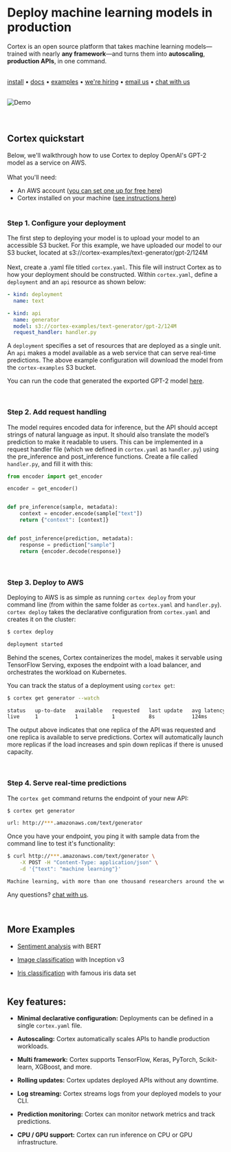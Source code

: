 # Deploy machine learning models in production

Cortex is an open source platform that takes machine learning models—trained with nearly **any framework**—and turns them into **autoscaling**, **production APIs**, in one command. <br><br>
<!-- CORTEX_VERSION_MINOR x2 (e.g. www.cortex.dev/v/0.8/...) -->
[install](https://www.cortex.dev/install) • [docs](https://www.cortex.dev) • [examples](examples) • [we're hiring](https://angel.co/cortex-labs-inc/jobs) • [email us](mailto:hello@cortex.dev) • [chat with us](https://gitter.im/cortexlabs/cortex)
<br><br>
<!-- Set header Cache-Control=no-cache on the S3 object metadata (see https://help.github.com/en/articles/about-anonymized-image-urls) -->
![Demo](https://cortex-public.s3-us-west-2.amazonaws.com/demo/gif/v0.8.gif)<br>
<br><br>
## Cortex quickstart

Below, we'll walkthrough how to use Cortex to deploy OpenAI's GPT-2 model as a service on AWS.
<br><br>
What you'll need:

- An AWS account ([you can set one up for free here](aws.com))
- Cortex installed on your machine ([see instructions here](https://www.cortex.dev/v/0.8/install))
<br><br>

### Step 1. Configure your deployment

The first step to deploying your model is to upload your model to an accessible S3 bucket. For this example, we have uploaded our model to our S3 bucket, located at s3://cortex-examples/text-generator/gpt-2/124M <br><br>
Next, create a .yaml file titled `cortex.yaml`. This file will instruct Cortex as to how your deployment should be constructed. Within `cortex.yaml`, define a `deployment` and an `api` resource as shown below:

```yaml
- kind: deployment
  name: text

- kind: api
  name: generator
  model: s3://cortex-examples/text-generator/gpt-2/124M
  request_handler: handler.py
```

A `deployment` specifies a set of resources that are deployed as a single unit. An `api` makes a model available as a web service that can serve real-time predictions. The above example configuration will download the model from the `cortex-examples` S3 bucket.

<!-- CORTEX_VERSION_MINOR -->
You can run the code that generated the exported GPT-2 model [here](https://colab.research.google.com/github/cortexlabs/cortex/blob/master/examples/text-generator/gpt-2.ipynb).

<br>

### Step 2. Add request handling

The model requires encoded data for inference, but the API should accept strings of natural language as input. It should also translate the model’s prediction to make it readable to users. This can be implemented in a request handler file (which we defined in `cortex.yaml` as `handler.py`) using the pre_inference and post_inference functions. Create a file called `handler.py`, and fill it with this:

```python
from encoder import get_encoder

encoder = get_encoder()


def pre_inference(sample, metadata):
    context = encoder.encode(sample["text"])
    return {"context": [context]}


def post_inference(prediction, metadata):
    response = prediction["sample"]
    return {encoder.decode(response)}
```

<br>

### Step 3. Deploy to AWS

Deploying to AWS is as simple as running `cortex deploy` from your command line (from within the same folder as `cortex.yaml` and `handler.py`). `cortex deploy` takes the declarative configuration from `cortex.yaml` and creates it on the cluster:

```bash
$ cortex deploy

deployment started
```

Behind the scenes, Cortex containerizes the model, makes it servable using TensorFlow Serving, exposes the endpoint with a load balancer, and orchestrates the workload on Kubernetes.

You can track the status of a deployment using `cortex get`:

```bash
$ cortex get generator --watch

status   up-to-date   available   requested   last update   avg latency
live     1            1           1           8s            124ms
```

The output above indicates that one replica of the API was requested and one replica is available to serve predictions. Cortex will automatically launch more replicas if the load increases and spin down replicas if there is unused capacity.

<br>

### Step 4. Serve real-time predictions

The `cortex get` command returns the endpoint of your new API:

```bash
$ cortex get generator

url: http://***.amazonaws.com/text/generator
```
Once you have your endpoint, you ping it with sample data from the command line to test it's functionality:

```bash
$ curl http://***.amazonaws.com/text/generator \
    -X POST -H "Content-Type: application/json" \
    -d '{"text": "machine learning"}'

Machine learning, with more than one thousand researchers around the world today, are looking to create computer-driven machine learning algorithms that can also be applied to human and social problems, such as education, health care, employment, medicine, politics, or the environment...
```

Any questions? [chat with us](https://gitter.im/cortexlabs/cortex).

<br>

## More Examples

<!-- CORTEX_VERSION_README_MINOR x3 -->
- [Sentiment analysis](https://github.com/cortexlabs/cortex/tree/0.8/examples/sentiment-analysis) with BERT

- [Image classification](https://github.com/cortexlabs/cortex/tree/0.8/examples/image-classifier) with Inception v3

- [Iris classification](https://github.com/cortexlabs/cortex/tree/master/examples/iris-classifier) with famous iris data set
<br><br>

## Key features:

- **Minimal declarative configuration:** Deployments can be defined in a single `cortex.yaml` file.

- **Autoscaling:** Cortex automatically scales APIs to handle production workloads.

- **Multi framework:** Cortex supports TensorFlow, Keras, PyTorch, Scikit-learn, XGBoost, and more.

- **Rolling updates:** Cortex updates deployed APIs without any downtime.

- **Log streaming:** Cortex streams logs from your deployed models to your CLI.

- **Prediction monitoring:** Cortex can monitor network metrics and track predictions.

- **CPU / GPU support:** Cortex can run inference on CPU or GPU infrastructure.
